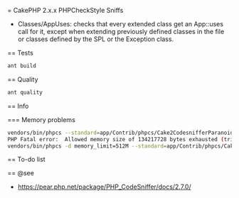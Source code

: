 = CakePHP 2.x.x PHPCheckStyle Sniffs

- Classes/AppUses: checks that every extended class get an App::uses call for it,
except when extending previously defined classes in the file or classes defined
by the SPL or the Exception class.

== Tests

```bash
ant build
```

== Quality

```bash
ant quality
```

== Info

=== Memory problems

```bash
vendors/bin/phpcs --standard=app/Contrib/phpcs/Cake2CodesnifferParanoid/ruleset.xml --report=checkstyle app
PHP Fatal error:  Allowed memory size of 134217728 bytes exhausted (tried to allocate 64 bytes) in vendors/squizlabs/php_codesniffer/CodeSniffer/File.php on line 2449
vendors/bin/phpcs -d memory_limit=512M --standard=app/Contrib/phpcs/Cake2CodesnifferParanoid/ruleset.xml --report=checkstyle app
```

== To-do list

== @see

- https://pear.php.net/package/PHP_CodeSniffer/docs/2.7.0/